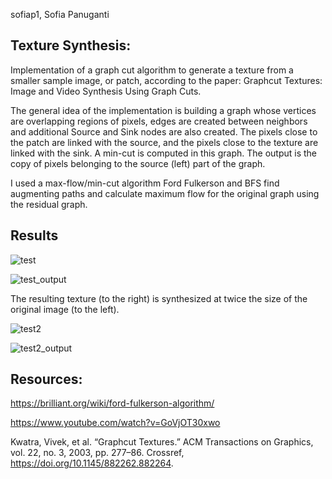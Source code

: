 sofiap1, Sofia Panuganti

## Texture Synthesis:

Implementation of a graph cut algorithm to generate a texture from a smaller sample image, or patch, according to the paper: Graphcut Textures: Image and Video Synthesis Using Graph Cuts. 

The general idea of the implementation is building a graph whose vertices are overlapping regions of pixels, edges are created between neighbors and additional Source and Sink nodes are also created. The pixels close to the patch are linked with the source, and the pixels close to the texture are linked with the sink. A min-cut is computed in this graph. The output is the copy of pixels belonging to the source (left) part of the graph. 

I used a max-flow/min-cut algorithm Ford Fulkerson and BFS find augmenting paths and calculate maximum flow for the original graph using the residual graph.

## Results

![test](https://user-images.githubusercontent.com/91835033/165178132-f80948c1-703c-4de4-88e4-6acae5e3dfc9.png)

![test_output](https://user-images.githubusercontent.com/91835033/165178134-846f1563-ea5d-419a-ac48-fe38051aa280.png)

The resulting texture (to the right) is synthesized at twice the size of the original image (to the left).  

![test2](https://user-images.githubusercontent.com/91835033/165178135-8e4bcb3f-6f48-4158-8061-d56e2bb29e91.png)

![test2_output](https://user-images.githubusercontent.com/91835033/165178136-6b164c43-9401-48b1-b6a2-815a7ac9fc37.png)

## Resources:
https://brilliant.org/wiki/ford-fulkerson-algorithm/

https://www.youtube.com/watch?v=GoVjOT30xwo

Kwatra, Vivek, et al. “Graphcut Textures.” ACM Transactions on Graphics, vol. 22, no. 3, 2003, pp. 277–86. Crossref, https://doi.org/10.1145/882262.882264.


